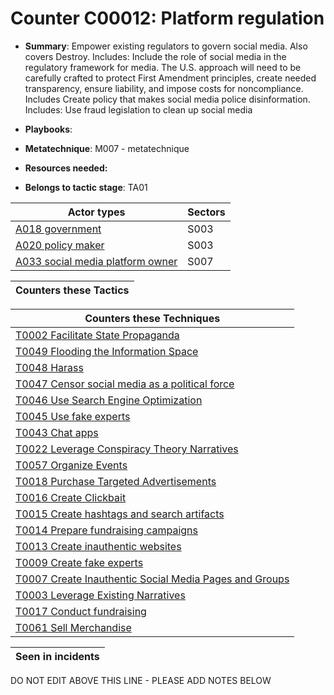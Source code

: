 # Counter C00012: Platform regulation

* **Summary**: Empower existing regulators to govern social media. Also covers Destroy.  Includes: Include the role of social media in the regulatory framework for media.  The U.S. approach will need to be carefully crafted to protect First Amendment principles, create needed transparency, ensure liability, and impose costs for noncompliance. Includes Create policy that makes social media police disinformation. Includes: Use fraud legislation to clean up social media

* **Playbooks**: 

* **Metatechnique**: M007 - metatechnique

* **Resources needed:** 

* **Belongs to tactic stage**: TA01


| Actor types | Sectors |
| ----------- | ------- |
| [A018 government ](../generated_pages/actortypes/A018.md) | S003 |
| [A020 policy maker](../generated_pages/actortypes/A020.md) | S003 |
| [A033 social media platform owner](../generated_pages/actortypes/A033.md) | S007 |



| Counters these Tactics |
| ---------------------- |



| Counters these Techniques |
| ------------------------- |
| [T0002 Facilitate State Propaganda](../generated_pages/techniques/T0002.md) |
| [T0049 Flooding the Information Space](../generated_pages/techniques/T0049.md) |
| [T0048 Harass](../generated_pages/techniques/T0048.md) |
| [T0047 Censor social media as a political force](../generated_pages/techniques/T0047.md) |
| [T0046 Use Search Engine Optimization](../generated_pages/techniques/T0046.md) |
| [T0045 Use fake experts](../generated_pages/techniques/T0045.md) |
| [T0043 Chat apps](../generated_pages/techniques/T0043.md) |
| [T0022 Leverage Conspiracy Theory Narratives](../generated_pages/techniques/T0022.md) |
| [T0057 Organize Events](../generated_pages/techniques/T0057.md) |
| [T0018 Purchase Targeted Advertisements](../generated_pages/techniques/T0018.md) |
| [T0016 Create Clickbait](../generated_pages/techniques/T0016.md) |
| [T0015 Create hashtags and search artifacts](../generated_pages/techniques/T0015.md) |
| [T0014 Prepare fundraising campaigns](../generated_pages/techniques/T0014.md) |
| [T0013 Create inauthentic websites](../generated_pages/techniques/T0013.md) |
| [T0009 Create fake experts](../generated_pages/techniques/T0009.md) |
| [T0007 Create Inauthentic Social Media Pages and Groups](../generated_pages/techniques/T0007.md) |
| [T0003 Leverage Existing Narratives](../generated_pages/techniques/T0003.md) |
| [T0017 Conduct fundraising](../generated_pages/techniques/T0017.md) |
| [T0061 Sell Merchandise](../generated_pages/techniques/T0061.md) |



| Seen in incidents |
| ----------------- |


DO NOT EDIT ABOVE THIS LINE - PLEASE ADD NOTES BELOW